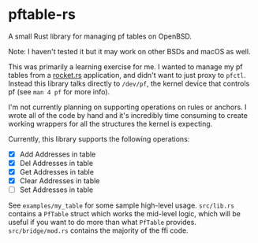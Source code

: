 # pftable-rs
A small Rust library for managing pf tables on OpenBSD.

Note: I haven't tested it but it may work on other BSDs and macOS as well.

This was primarily a learning exercise for me. I wanted to manage my pf tables from a [rocket.rs](https://rocket.rs) application, and didn't want to just proxy to `pfctl`. Instead this library talks directly to `/dev/pf`, the kernel device that controls pf (see `man 4 pf` for more info).

I'm not currently planning on supporting operations on rules or anchors. I wrote all of the code by hand and it's incredibly time consuming to create working wrappers for all the structures the kernel is expecting. 

Currently, this library supports the following operations:

- [x] Add Addresses in table
- [x] Del Addresses in table
- [x] Get Addresses in table
- [x] Clear Addresses in table
- [ ] Set Addresses in table

See `examples/my_table` for some sample high-level usage. `src/lib.rs` contains a `PfTable` struct which works the mid-level logic, which will be useful if you want to do more than what `PfTable` provides. `src/bridge/mod.rs` contains the majority of the ffi code.
